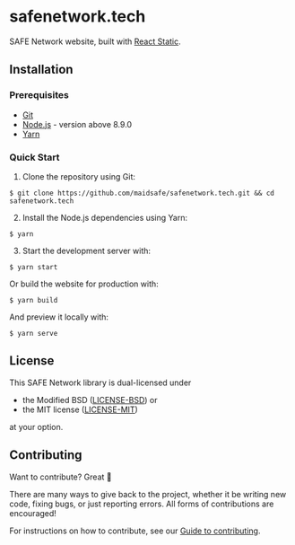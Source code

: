 # safenetwork.tech

SAFE Network website, built with [React Static](https://github.com/react-static/react-static).

## Installation

### Prerequisites

* [Git](https://git-scm.com/)
* [Node.js](https://nodejs.org/en/) - version above 8.9.0
* [Yarn](https://yarnpkg.com/lang/en/)

### Quick Start

1. Clone the repository using Git:

```
$ git clone https://github.com/maidsafe/safenetwork.tech.git && cd safenetwork.tech
```

2. Install the Node.js dependencies using Yarn:

```
$ yarn
```

3. Start the development server with:

```
$ yarn start
```

Or build the website for production with:

```
$ yarn build
```

And preview it locally with:

```
$ yarn serve
```

## License

This SAFE Network library is dual-licensed under

* the Modified BSD ([LICENSE-BSD](https://opensource.org/licenses/BSD-3-Clause)) or
* the MIT license ([LICENSE-MIT](http://opensource.org/licenses/MIT))

at your option.

## Contributing

Want to contribute? Great :tada:

There are many ways to give back to the project, whether it be writing new code, fixing bugs, or just reporting errors. All forms of contributions are encouraged!

For instructions on how to contribute, see our [Guide to contributing](https://github.com/maidsafe/QA/blob/master/CONTRIBUTING.md).
